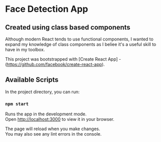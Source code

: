 # Face Detection App

## Created using class based components
Although modern React tends to use functional components, I wanted to expand my knowledge of class components as I beliee it's a useful skill to have in my toolbox.


This project was bootstrapped with [Create React App] - (https://github.com/facebook/create-react-app).

## Available Scripts

In the project directory, you can run:

### `npm start`

Runs the app in the development mode.\
Open [http://localhost:3000](http://localhost:3000) to view it in your browser.

The page will reload when you make changes.\
You may also see any lint errors in the console.
